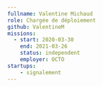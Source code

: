 ```yaml
---
fullname: Valentine Michaud 
role: Chargée de déploiement 
github: ValentineM 
missions: 
  - start: 2020-03-30 
    end: 2021-03-26 
    status: independent
    employer: OCTO 
startups: 
    - signalement
--- 
```

